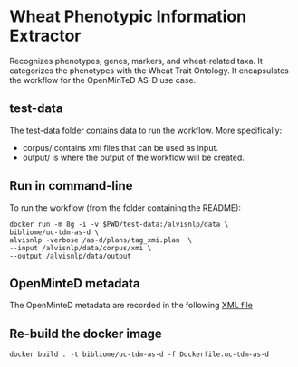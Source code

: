 # Wheat Phenotypic Information Extractor

Recognizes phenotypes, genes, markers, and wheat-related taxa. It categorizes the phenotypes with the Wheat Trait Ontology. It encapsulates the workflow for the OpenMinTeD AS-D use case.

## test-data
The test-data folder contains data to run the workflow. More specifically:
* corpus/ contains xmi files that can be used as input.
* output/ is where the output of the workflow will be created.

## Run in command-line

To run the workflow (from the folder containing the README):


<!---```
docker run -i --rm -v $PWD/test-data:/alvisnlp/data -a stderr \
bibliome/uc-tdm-as-d \
alvisnlp org.bibliome.alvisnlp.modules.uc-tmd-as-d \
--input /alvisnlp/data/corpus/test.xml \
--output /alvisnlp/data/output
```
--->

```
docker run -m 8g -i -v $PWD/test-data:/alvisnlp/data \
bibliome/uc-tdm-as-d \ 
alvisnlp -verbose /as-d/plans/tag_xmi.plan  \
--input /alvisnlp/data/corpus/xmi \
--output /alvisnlp/data/output
```


<!--- ```docker run -i --rm -v $PWD/test-data/:/as-d/data ldeleger/uc-tdm-as-d-docker alvisnlp -J "-Xmx30g" -entity inputfile /as-d/data/corpus/test.txt -entity outdir /as-d/data/output plans/tag_WoS_abstracts.plan``` --->

## OpenMinteD metadata

The OpenMinteD metadata are recorded in the following [XML file](wheat-phenotypic-information-extractor.xml)

## Re-build the docker image

```docker build . -t bibliome/uc-tdm-as-d -f Dockerfile.uc-tdm-as-d```
